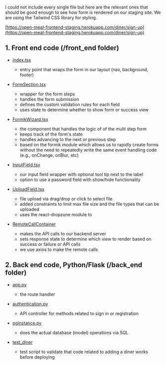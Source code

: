 I could not include every single file but here are the relevant ones that should be good enough
to see how form is rendered on our staging site.  We are using the Tailwind CSS library for styling.

[https://open-meal-frontend-staging.herokuapp.com/diner/sign-up](https://open-meal-frontend-staging.herokuapp.com/diner/sign-up)

## 1. Front end code (/front_end folder)

- [index.tsx](https://github.com/stevevu/aau/blob/master/front_end/index.tsx)
  - entry point that wraps the form in our layout (nav, background, footer)

- [FormSection.tsx](https://github.com/stevevu/aau/blob/master/front_end/FormSection.tsx)
  - wrapper for the form steps
  - handles the form submission
  - defines the custom validation rules for each field
  - uses state to determine whether to show form or success view

- [FormikWizard.tsx](https://github.com/stevevu/aau/blob/master/front_end/FormikWizard.tsx)
  - the component that handles the logic of of the multi step form
  - keeps track of the form's state
  - handles advancing to the next or previous step
  - based on the formik module which allows us to rapidly create
  forms without the need to repeatedly write the same event handling code
  (e.g., onChange, onBlur, etc)

- [InputField.tsx](https://github.com/stevevu/aau/blob/master/front_end/InputField.tsx)
  - our input field wrapper with optional tool tip next to the label
  - option to use a password field with show/hide functionality

- [UploadField.tsx](https://github.com/stevevu/aau/blob/master/front_end/UploadField.tsx)
  - file upload via drag/drop or click to select file
  - added constraints to limit max file size and the file types that can be uploaded
  - uses the react-dropzone module to 

- [RemoteCallContainer](https://github.com/stevevu/aau/blob/master/front_end/RemoteCallContainer.ts)
  - makes the API calls to our backend server
  - sets response state to determine which view to render based on success or failure
    or API calls
  - we use axios to make the remote calls

## 2. Back end code, Python/Flask (/back_end folder)
  - [app.py](https://github.com/stevevu/aau/blob/master/back_end/app.py)
    - the route handler

  - [authentication.py](https://github.com/stevevu/aau/blob/master/back_end/authentication.py)
    - API controller for methods related to sign in or registration 

  - [pginstance.py](https://github.com/stevevu/aau/blob/master/back_end/pginstance.py)
    - does the actual database (model) operations via SQL

  - [test_diner](https://github.com/stevevu/aau/blob/master/back_end/test_diner.py)
    - test script to validate that code related to adding a diner works before 
      deploying
